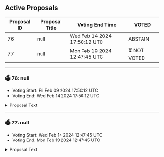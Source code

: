 ## Active Proposals

| Proposal ID | Proposal Title | Voting End Time | VOTED |
|-------------|----------------|-----------------|-------|
| 76 | null | Wed Feb 14 2024 17:50:12 UTC | ABSTAIN |
| 77 | null | Mon Feb 19 2024 12:47:45 UTC | ⏳ NOT VOTED |

---

### 🗳 76: null
- Voting Start: Fri Feb 09 2024 17:50:12 UTC
- Voting End: Wed Feb 14 2024 17:50:12 UTC

<details>
<summary>Proposal Text</summary>
 
null
</details>

---

### 🗳 77: null
- Voting Start: Wed Feb 14 2024 12:47:45 UTC
- Voting End: Mon Feb 19 2024 12:47:45 UTC

<details>
<summary>Proposal Text</summary>
 
null
</details>
